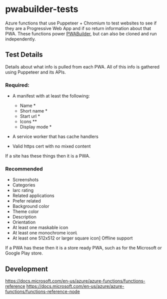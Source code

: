 # pwabuilder-tests

Azure functions that use Puppeteer + Chromium to test websites to see if they are a Progressive Web App and if so return information about that PWA. These functions power [PWABuilder](https://www.pwabuilder.com), but can also be cloned and run independently.

## Test Details

Details about what info is pulled from each PWA. All of this info is gathered using Puppeteer and its APIs.

### Required:
  - A manifest with at least the following:
      - Name *
      - Short name *
      - Start url *
      - Icons **
      - Display mode *

  - A service worker that has cache handlers

  - Valid https cert with no mixed content

If a site has these things then it is a PWA.

### Recommended
- Screenshots
- Categories
- Iarc rating
- Related applications
- Prefer related
- Background color 
- Theme color 
- Description 
- Orientation 
- At least one maskable icon
- At least one monochrome icon\
- At least one 512x512 or larger square icon]
  Offline support

If a PWA has these then it is a store ready PWA, such as for the Microsoft or Google Play store.

## Development

https://docs.microsoft.com/en-us/azure/azure-functions/functions-reference
https://docs.microsoft.com/en-us/azure/azure-functions/functions-reference-node



